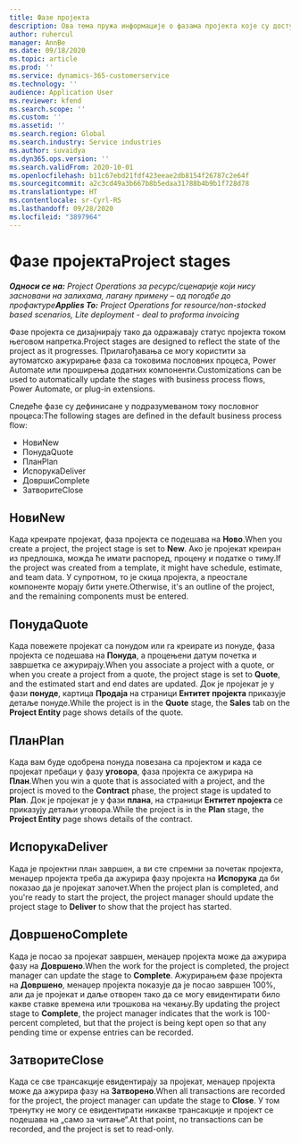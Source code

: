```yaml
---
title: Фазе пројекта
description: Ова тема пружа информације о фазама пројекта које су доступне у услузи Microsoft Dynamics Project Operations.
author: ruhercul
manager: AnnBe
ms.date: 09/18/2020
ms.topic: article
ms.prod: ''
ms.service: dynamics-365-customerservice
ms.technology: ''
audience: Application User
ms.reviewer: kfend
ms.search.scope: ''
ms.custom: ''
ms.assetid: ''
ms.search.region: Global
ms.search.industry: Service industries
ms.author: suvaidya
ms.dyn365.ops.version: ''
ms.search.validFrom: 2020-10-01
ms.openlocfilehash: b11c67ebd21fdf423eeae2db8154f26787c2e64f
ms.sourcegitcommit: a2c3cd49a3b667b8b5edaa31788b4b9b1f728d78
ms.translationtype: HT
ms.contentlocale: sr-Cyrl-RS
ms.lasthandoff: 09/28/2020
ms.locfileid: "3897964"
---
```

# <a name="project-stages"></a><span data-ttu-id="a52c5-103">Фазе пројекта</span><span class="sxs-lookup"><span data-stu-id="a52c5-103">Project stages</span></span>

<span data-ttu-id="a52c5-104">_**Односи се на:** Project Operations за ресурс/сценарије који нису засновани на залихама, лагану примену – од погодбе до профактуре_</span><span class="sxs-lookup"><span data-stu-id="a52c5-104">_**Applies To:** Project Operations for resource/non-stocked based scenarios, Lite deployment - deal to proforma invoicing_</span></span>

<span data-ttu-id="a52c5-105">Фазе пројекта се дизајнирају тако да одражавају статус пројекта током његовом напретка.</span><span class="sxs-lookup"><span data-stu-id="a52c5-105">Project stages are designed to reflect the state of the project as it progresses.</span></span> <span data-ttu-id="a52c5-106">Прилагођавања се могу користити за аутоматско ажурирање фаза са токовима пословних процеса, Power Automate или проширења додатних компоненти.</span><span class="sxs-lookup"><span data-stu-id="a52c5-106">Customizations can be used to automatically update the stages with business process flows, Power Automate, or plug-in extensions.</span></span>

<span data-ttu-id="a52c5-107">Следеће фазе су дефинисане у подразумеваном току пословног процеса:</span><span class="sxs-lookup"><span data-stu-id="a52c5-107">The following stages are defined in the default business process flow:</span></span>

- <span data-ttu-id="a52c5-108">Нови</span><span class="sxs-lookup"><span data-stu-id="a52c5-108">New</span></span>
- <span data-ttu-id="a52c5-109">Понуда</span><span class="sxs-lookup"><span data-stu-id="a52c5-109">Quote</span></span>
- <span data-ttu-id="a52c5-110">План</span><span class="sxs-lookup"><span data-stu-id="a52c5-110">Plan</span></span>
- <span data-ttu-id="a52c5-111">Испорука</span><span class="sxs-lookup"><span data-stu-id="a52c5-111">Deliver</span></span>
- <span data-ttu-id="a52c5-112">Доврши</span><span class="sxs-lookup"><span data-stu-id="a52c5-112">Complete</span></span>
- <span data-ttu-id="a52c5-113">Затворите</span><span class="sxs-lookup"><span data-stu-id="a52c5-113">Close</span></span> 

## <a name="new"></a><span data-ttu-id="a52c5-114">Нови</span><span class="sxs-lookup"><span data-stu-id="a52c5-114">New</span></span>

<span data-ttu-id="a52c5-115">Када креирате пројекат, фаза пројекта се подешава на **Ново**.</span><span class="sxs-lookup"><span data-stu-id="a52c5-115">When you create a project, the project stage is set to **New**.</span></span> <span data-ttu-id="a52c5-116">Ако је пројекат креиран из предлошка, можда ће имати распоред, процену и податке о тиму.</span><span class="sxs-lookup"><span data-stu-id="a52c5-116">If the project was created from a template, it might have schedule, estimate, and team data.</span></span> <span data-ttu-id="a52c5-117">У супротном, то је скица пројекта, а преостале компоненте морају бити унете.</span><span class="sxs-lookup"><span data-stu-id="a52c5-117">Otherwise, it's an outline of the project, and the remaining components must be entered.</span></span>

## <a name="quote"></a><span data-ttu-id="a52c5-118">Понуда</span><span class="sxs-lookup"><span data-stu-id="a52c5-118">Quote</span></span>

<span data-ttu-id="a52c5-119">Када повежете пројекат са понудом или га креирате из понуде, фаза пројекта се подешава на **Понуда**, а процењени датум почетка и завршетка се ажурирају.</span><span class="sxs-lookup"><span data-stu-id="a52c5-119">When you associate a project with a quote, or when you create a project from a quote, the project stage is set to **Quote**, and the estimated start and end dates are updated.</span></span> <span data-ttu-id="a52c5-120">Док је пројекат је у фази **понуде**, картица **Продаја** на страници **Ентитет пројекта** приказује детаље понуде.</span><span class="sxs-lookup"><span data-stu-id="a52c5-120">While the project is in the **Quote** stage, the **Sales** tab on the **Project Entity** page shows details of the quote.</span></span>

## <a name="plan"></a><span data-ttu-id="a52c5-121">План</span><span class="sxs-lookup"><span data-stu-id="a52c5-121">Plan</span></span>

<span data-ttu-id="a52c5-122">Када вам буде одобрена понуда повезана са пројектом и када се пројекат пребаци у фазу **уговора**, фаза пројекта се ажурира на **План**.</span><span class="sxs-lookup"><span data-stu-id="a52c5-122">When you win a quote that is associated with a project, and the project is moved to the **Contract** phase, the project stage is updated to **Plan**.</span></span> <span data-ttu-id="a52c5-123">Док је пројекат је у фази **плана**, на страници **Ентитет пројекта** се приказују детаљи уговора.</span><span class="sxs-lookup"><span data-stu-id="a52c5-123">While the project is in the **Plan** stage, the **Project Entity** page shows details of the contract.</span></span>

## <a name="deliver"></a><span data-ttu-id="a52c5-124">Испорука</span><span class="sxs-lookup"><span data-stu-id="a52c5-124">Deliver</span></span>

<span data-ttu-id="a52c5-125">Када је пројектни план завршен, а ви сте спремни за почетак пројекта, менаџер пројекта треба да ажурира фазу пројекта на **Испорука** да би показао да је пројекат започет.</span><span class="sxs-lookup"><span data-stu-id="a52c5-125">When the project plan is completed, and you're ready to start the project, the project manager should update the project stage to **Deliver** to show that the project has started.</span></span>

## <a name="complete"></a><span data-ttu-id="a52c5-126">Довршено</span><span class="sxs-lookup"><span data-stu-id="a52c5-126">Complete</span></span> 

<span data-ttu-id="a52c5-127">Када је посао за пројекат завршен, менаџер пројекта може да ажурира фазу на **Довршено**.</span><span class="sxs-lookup"><span data-stu-id="a52c5-127">When the work for the project is completed, the project manager can update the stage to **Complete**.</span></span> <span data-ttu-id="a52c5-128">Ажурирањем фазе пројекта на **Довршено**, менаџер пројекта показује да је посао завршен 100%, али да је пројекат и даље отворен тако да се могу евидентирати било какве ставке времена или трошкова на чекању.</span><span class="sxs-lookup"><span data-stu-id="a52c5-128">By updating the project stage to **Complete**, the project manager indicates that the work is 100-percent completed, but that the project is being kept open so that any pending time or expense entries can be recorded.</span></span>

## <a name="close"></a><span data-ttu-id="a52c5-129">Затворите</span><span class="sxs-lookup"><span data-stu-id="a52c5-129">Close</span></span>

<span data-ttu-id="a52c5-130">Када се све трансакције евидентирају за пројекат, менаџер пројекта може да ажурира фазу на **Затворено**.</span><span class="sxs-lookup"><span data-stu-id="a52c5-130">When all transactions are recorded for the project, the project manager can update the stage to **Close**.</span></span> <span data-ttu-id="a52c5-131">У том тренутку не могу се евидентирати никакве трансакције и пројект се подешава на „само за читање“.</span><span class="sxs-lookup"><span data-stu-id="a52c5-131">At that point, no transactions can be recorded, and the project is set to read-only.</span></span>


